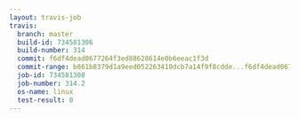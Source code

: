 ```yaml
---
layout: travis-job
travis:
  branch: master
  build-id: 734581306
  build-number: 314
  commit: f6df4dead0677264f3ed88628614e0b6eeac1f3d
  commit-range: b861b8379d1a9eed052263410dcb7a14f9f8cdde...f6df4dead0677264f3ed88628614e0b6eeac1f3d
  job-id: 734581308
  job-number: 314.2
  os-name: linux
  test-result: 0
---
```


